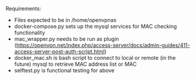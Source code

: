 
Requirements:
  - Files expected to be in /home/openvpnas
  - docker-compose.py sets up the mysql services for MAC checking functionality
  - mac_wrapper.py needs to be run as plugin 
    (https://openvpn.net/index.php/access-server/docs/admin-guides/411-access-server-post-auth-script.html)
  - docker_mac.sh is bash script to connect to local or remote (in the future) mysql to retrieve MAC address list or MAC
  - selftest.py is functional testing for above

